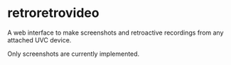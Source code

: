 # retroretrovideo

A web interface to make screenshots and retroactive recordings from any attached UVC device.

Only screenshots are currently implemented.